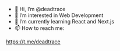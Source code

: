 - 👋 Hi, I’m @deadtrace
- 👀 I’m interested in Web Development
- 🌱 I’m currently learning React and Next.js
- 📫 How to reach me: 

https://t.me/deadtrace

<!---
deadtrace/deadtrace is a ✨ special ✨ repository because its `README.md` (this file) appears on your GitHub profile.
You can click the Preview link to take a look at your changes.
--->
